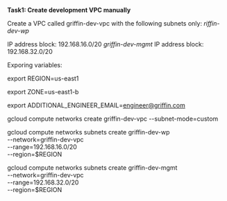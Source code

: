 **Task1: Create development VPC manually**

Create a VPC called griffin-dev-vpc with the following subnets only:
_riffin-dev-wp_

IP address block: 192.168.16.0/20
_griffin-dev-mgmt_
IP address block: 192.168.32.0/20

Exporing variables:

export REGION=us-east1

export ZONE=us-east1-b

export ADDITIONAL_ENGINEER_EMAIL=engineer@griffin.com

gcloud compute networks create griffin-dev-vpc --subnet-mode=custom

gcloud compute networks subnets create griffin-dev-wp \
    --network=griffin-dev-vpc \
    --range=192.168.16.0/20 \
    --region=$REGION

gcloud compute networks subnets create griffin-dev-mgmt \
    --network=griffin-dev-vpc \
    --range=192.168.32.0/20 \
    --region=$REGION




